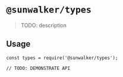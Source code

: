 # `@sunwalker/types`

> TODO: description

## Usage

```
const types = require('@sunwalker/types');

// TODO: DEMONSTRATE API
```
